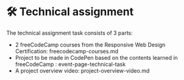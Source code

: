 # 🛠️ Technical assignment

The technical assignment task consists of 3 parts:

- 2 freeCodeCamp courses from the Responsive Web Design Certification: freecodecamp-courses.md
- Project to be made in CodePen based on the contents learned in freeCodeCamp : event-page-technical-task
- A project overview video: project-overview-video.md
